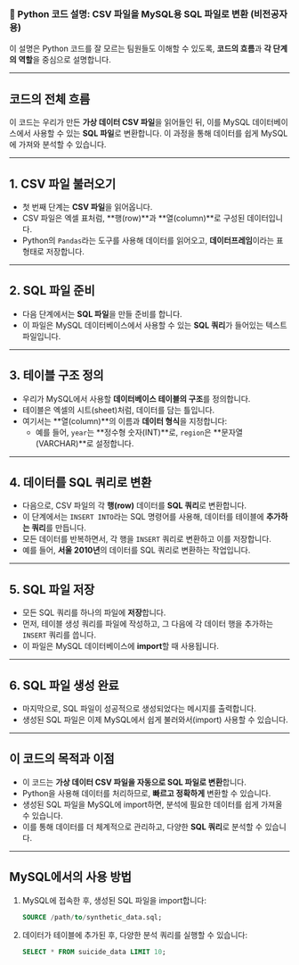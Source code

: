 ### 📝 Python 코드 설명: CSV 파일을 MySQL용 SQL 파일로 변환 (비전공자용)

이 설명은 Python 코드를 잘 모르는 팀원들도 이해할 수 있도록, **코드의 흐름**과 **각 단계의 역할**을 중심으로 설명합니다.

---

## **코드의 전체 흐름**

이 코드는 우리가 만든 **가상 데이터 CSV 파일**을 읽어들인 뒤, 이를 MySQL 데이터베이스에서 사용할 수 있는 **SQL 파일**로 변환합니다. 이 과정을 통해 데이터를 쉽게 MySQL에 가져와 분석할 수 있습니다.

---

## **1. CSV 파일 불러오기**
- 첫 번째 단계는 **CSV 파일**을 읽어옵니다.
- CSV 파일은 엑셀 표처럼, **행(row)**과 **열(column)**로 구성된 데이터입니다.
- Python의 `Pandas`라는 도구를 사용해 데이터를 읽어오고, **데이터프레임**이라는 표 형태로 저장합니다.

---

## **2. SQL 파일 준비**
- 다음 단계에서는 **SQL 파일**을 만들 준비를 합니다.
- 이 파일은 MySQL 데이터베이스에서 사용할 수 있는 **SQL 쿼리**가 들어있는 텍스트 파일입니다.

---

## **3. 테이블 구조 정의**
- 우리가 MySQL에서 사용할 **데이터베이스 테이블의 구조**를 정의합니다.
- 테이블은 엑셀의 시트(sheet)처럼, 데이터를 담는 틀입니다.
- 여기서는 **열(column)**의 이름과 **데이터 형식**을 지정합니다:
  - 예를 들어, `year`는 **정수형 숫자(INT)**로, `region`은 **문자열(VARCHAR)**로 설정합니다.

---

## **4. 데이터를 SQL 쿼리로 변환**
- 다음으로, CSV 파일의 각 **행(row)** 데이터를 **SQL 쿼리**로 변환합니다.
- 이 단계에서는 `INSERT INTO`라는 SQL 명령어를 사용해, 데이터를 테이블에 **추가하는 쿼리**를 만듭니다.
- 모든 데이터를 반복하면서, 각 행을 `INSERT` 쿼리로 변환하고 이를 저장합니다.
- 예를 들어, **서울 2010년**의 데이터를 SQL 쿼리로 변환하는 작업입니다.

---

## **5. SQL 파일 저장**
- 모든 SQL 쿼리를 하나의 파일에 **저장**합니다.
- 먼저, 테이블 생성 쿼리를 파일에 작성하고, 그 다음에 각 데이터 행을 추가하는 `INSERT` 쿼리를 씁니다.
- 이 파일은 MySQL 데이터베이스에 **import**할 때 사용됩니다.

---

## **6. SQL 파일 생성 완료**
- 마지막으로, SQL 파일이 성공적으로 생성되었다는 메시지를 출력합니다.
- 생성된 SQL 파일은 이제 MySQL에서 쉽게 불러와서(import) 사용할 수 있습니다.

---

## **이 코드의 목적과 이점**
- 이 코드는 **가상 데이터 CSV 파일을 자동으로 SQL 파일로 변환**합니다.
- Python을 사용해 데이터를 처리하므로, **빠르고 정확하게** 변환할 수 있습니다.
- 생성된 SQL 파일을 MySQL에 import하면, 분석에 필요한 데이터를 쉽게 가져올 수 있습니다.
- 이를 통해 데이터를 더 체계적으로 관리하고, 다양한 **SQL 쿼리**로 분석할 수 있습니다.

---

## **MySQL에서의 사용 방법**
1. MySQL에 접속한 후, 생성된 SQL 파일을 import합니다:
   ```sql
   SOURCE /path/to/synthetic_data.sql;
   ```
2. 데이터가 테이블에 추가된 후, 다양한 분석 쿼리를 실행할 수 있습니다:
   ```sql
   SELECT * FROM suicide_data LIMIT 10;
   ```












